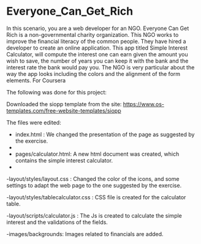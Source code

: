 # Everyone_Can_Get_Rich
In this scenario, you are a web developer for an NGO. Everyone Can Get Rich is a non-governmental charity organization. This NGO works to improve the financial literacy of the common people. They have hired a developer to create an online application. This app titled Simple Interest Calculator, will compute the interest one can earn given the amount you wish to save, the number of years you can keep it with the bank and the interest rate the bank would pay you.  The NGO is very particular about the way the app looks including the colors and the alignment of the form elements. For Coursera 

The following was done for this project:

Downloaded the siopp template from the site: https://www.os-templates.com/free-website-templates/siopp

The files were edited:
- index.html : We changed the presentation of the page as suggested by the exercise.
- 
- pages/calculator.html: A new html document was created, which contains the simple interest calculator.
- 
-layout/styles/layout.css : Changed the color of the icons, and some settings to adapt the web page to the one suggested by the exercise.

-layout/styles/tablecalculator.css : CSS file is created for the calculator table.

-layout/scripts/calculator.js : The Js is created to calculate the simple interest and the validations of the fields.

-images/backgrounds: Images related to financials are added.


